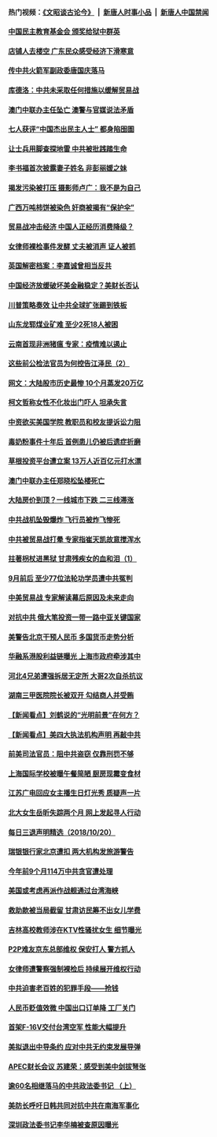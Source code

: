 #### 热门视频：[《文昭谈古论今》](https://github.com/gfw-breaker/wenzhao/blob/master/README.md?t=10220633) &nbsp;|&nbsp; [新唐人时事小品](https://github.com/gfw-breaker/ntdtv-comedy/blob/master/README.md?t=10220633) &nbsp;|&nbsp; [新唐人中国禁闻](https://github.com/gfw-breaker/ntdtv-news/blob/master/README.md?t=10220633)

#### [中国民主教育基金会 颁奖给狱中群英](../pages/nsc413/n10800022.md?t=10220633) 

#### [店铺人去楼空 广东民众感受经济下滑寒意](../pages/nsc413/n10799389.md?t=10220633) 


#### [传中共火箭军副政委唐国庆落马](../pages/nsc413/n10799663.md?t=10220633) 

#### [库德洛：中共未采取任何措施以缓解贸易战](../pages/nsc413/n10799582.md?t=10220633) 

#### [澳门中联办主任坠亡 澳警与官媒说法矛盾](../pages/nsc413/n10799054.md?t=10220633) 

#### [七人获评“中国杰出民主人士” 都身陷囹圄](../pages/nsc413/n10799292.md?t=10220633) 

#### [让士兵用脚查探地雷 中共被批践踏生命](../pages/nsc413/n10799229.md?t=10220633) 

#### [李书福首次披露妻子姓名  非彭丽媛之妹](../pages/nsc413/n10799270.md?t=10220633) 

#### [揭发污染被打压 摄影师卢广：我不是为自己](../pages/nsc413/n10799248.md?t=10220633) 

#### [广西万吨柿饼被染色 奸商被揭有“保护伞”](../pages/nsc413/n10799190.md?t=10220633) 

#### [贸易战冲击经济 中国人正经历消费降级？](../pages/nsc413/n10797878.md?t=10220633) 

#### [女律师裸检事件发酵 丈夫被消声 证人被抓](../pages/nsc413/n10799120.md?t=10220633) 

#### [英国解密档案：李嘉诚曾相当反共](../pages/nsc413/n10799173.md?t=10220633) 

#### [中国经济放缓破坏美金融稳定？美财长否认](../pages/nsc413/n10799132.md?t=10220633) 

#### [川普策略奏效  让中共全球扩张踢到铁板](../pages/nsc413/n10799057.md?t=10220633) 

#### [山东龙郓煤业矿难 至少2死18人被困](../pages/nsc413/n10798662.md?t=10220633) 

#### [云南首现非洲猪瘟 专家：疫情难以遏止](../pages/nsc413/n10798905.md?t=10220633) 

#### [这些前公检法官员为何控告江泽民（2）](../pages/nsc413/n10796966.md?t=10220633) 

#### [网文：大陆股市历史最惨 10个月蒸发20万亿](../pages/nsc413/n10798494.md?t=10220633) 

#### [柯文哲称女性不化妆出门吓人 坦承失言](../pages/nsc413/n10798781.md?t=10220633) 


#### [中资欲买美国学院 教职员和校友提诉讼力阻](../pages/nsc413/n10796138.md?t=10220633) 

#### [毒奶粉事件十年后 首例患儿仍被后遗症折磨](../pages/nsc413/n10798356.md?t=10220633) 

#### [草根投资平台遭立案 13万人近百亿元打水漂](../pages/nsc413/n10798471.md?t=10220633) 

#### [澳门中联办主任郑晓松坠楼死亡](../pages/nsc413/n10797950.md?t=10220633) 

#### [大陆房价到顶？一线城市下跌 二三线滞涨](../pages/nsc413/n10798001.md?t=10220633) 

#### [中共战机坠毁爆炸 飞行员被炸飞惨死](../pages/nsc413/n10797980.md?t=10220633) 

#### [中共被贸易战打晕 专家指崔天凯故意搅浑水](../pages/nsc413/n10797694.md?t=10220633) 

#### [拄著枴杖进黑狱 甘肃残疾女的血和泪（1）](../pages/nsc413/n10796476.md?t=10220633) 

#### [9月前后 至少77位法轮功学员遭中共冤判](../pages/nsc413/n10795151.md?t=10220633) 

#### [中美贸易战 专家解读幕后原因及未来走向](../pages/nsc413/n10797785.md?t=10220633) 

#### [对抗中共 俄大笔投资一带一路中亚关键国家](../pages/nsc413/n10797757.md?t=10220633) 

#### [美警告北京干预人民币 多国货币走势分析](../pages/nsc413/n10796734.md?t=10220633) 

#### [华融系港股利益链曝光 上海市政府牵涉其中](../pages/nsc413/n10797677.md?t=10220633) 

#### [河北4兄弟遭强拆居无定所 大哥2次自杀抗议](../pages/nsc413/n10797737.md?t=10220633) 

#### [湖南三甲医院院长被双开 勾结商人并受贿](../pages/nsc413/n10797700.md?t=10220633) 

#### [【新闻看点】刘鹤说的“光明前景”在何方？](../pages/nsc413/n10797491.md?t=10220633) 

#### [【新闻看点】美四大执法机构声明 再敲中共](../pages/nsc413/n10797379.md?t=10220633) 

#### [前美司法官员：阻中共盗窃 仅靠刑罚不够](../pages/nsc413/n10790349.md?t=10220633) 

#### [上海国际学校被曝午餐简陋 厨房现霉变食材](../pages/nsc413/n10797517.md?t=10220633) 

#### [江苏广电回应女主播生日灯光秀 质疑声一片](../pages/nsc413/n10796936.md?t=10220633) 

#### [北大女生岳昕失踪两个月 网上发起寻人行动](../pages/nsc413/n10797366.md?t=10220633) 

#### [每日三退声明精选（2018/10/20）](../pages/nsc413/n10797458.md?t=10220633) 

#### [瑞银银行家北京遭扣 两大机构发旅游警告](../pages/nsc413/n10797335.md?t=10220633) 

#### [今年前9个月114万中共贪官遭处理](../pages/nsc413/n10797175.md?t=10220633) 

#### [美国或考虑再派作战舰通过台湾海峡](../pages/nsc413/n10797350.md?t=10220633) 

#### [救助款被当局截留 甘肃访民筹不出女儿学费](../pages/nsc413/n10797352.md?t=10220633) 

#### [吉林高校教师涉在KTV性骚扰女生 细节曝光](../pages/nsc413/n10797330.md?t=10220633) 

#### [P2P难友京东总部维权 保安打人 警方抓人](../pages/nsc413/n10796826.md?t=10220633) 

#### [女律师遭警察强制裸检后 持续展开维权行动](../pages/nsc413/n10796805.md?t=10220633) 

#### [中共迫害老百姓的犯罪手段——抢钱](../pages/nsc413/n10779318.md?t=10220633) 

#### [人民币贬值效微 中国出口订单降 工厂关门](../pages/nsc413/n10796733.md?t=10220633) 


#### [首架F-16V交付台湾空军 性能大幅提升](../pages/nsc413/n10797119.md?t=10220633) 

#### [美拟退出中导条约 应对中共无约束发展导弹](../pages/nsc413/n10797140.md?t=10220633) 

#### [APEC财长会议 苏建荣：感受到美中剑拔弩张](../pages/nsc413/n10797015.md?t=10220633) 

#### [逾60名相继落马的中共政法委书记 （上）](../pages/nsc413/n10792855.md?t=10220633) 

#### [美防长呼吁日韩共同对抗中共在南海军事化](../pages/nsc413/n10796976.md?t=10220633) 

#### [深圳政法委书记李华楠被查原因曝光](../pages/nsc413/n10796823.md?t=10220633) 

